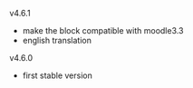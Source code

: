 v4.6.1
* make the block compatible with moodle3.3
* english translation

v4.6.0
* first stable version